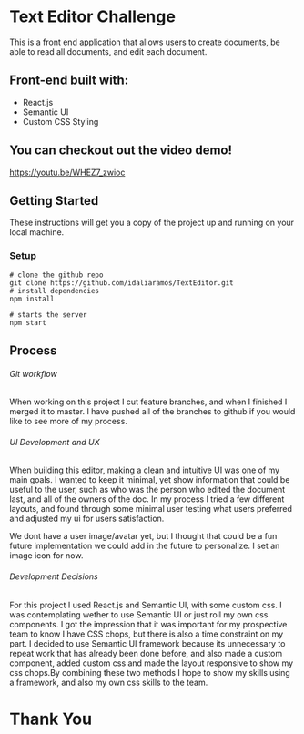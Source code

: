 # Text Editor Challenge

This is a front end application that allows users to create documents, be able to read all documents, and edit each document.

## Front-end built with:

* React.js
* Semantic UI
* Custom CSS Styling

## You can checkout out the video demo!

https://youtu.be/WHEZ7_zwioc

## Getting Started

These instructions will get you a copy of the project up and running on your local machine.

### Setup

```
# clone the github repo
git clone https://github.com/idaliaramos/TextEditor.git
# install dependencies
npm install

# starts the server
npm start
```

## Process

###### Git workflow

When working on this project I cut feature branches, and when I finished I merged it to master. I have pushed all of the branches to github if you would like to see more of my process.

###### UI Development and UX

When building this editor, making a clean and intuitive UI was one of my main goals. I wanted to keep it minimal, yet show information that could be useful to the user, such as who was the person who edited the document last, and all of the owners of the doc. In my process I tried a few different layouts, and found through some minimal user testing what users preferred and adjusted my ui for users satisfaction.

We dont have a user image/avatar yet, but I thought that could be a fun future implementation we could add in the future to personalize. I set an image icon for now.

###### Development Decisions

For this project I used React.js and Semantic UI, with some custom css. I was contemplating wether to use Semantic UI or just roll my own css components. I got the impression that it was important for my prospective team to know I have CSS chops, but there is also a time constraint on my part. I decided to use Semantic UI framework because its unnecessary to repeat work that has already been done before, and also made a custom component, added custom css and made the layout responsive to show my css chops.By combining these two methods I hope to show my skills using a framework, and also my own css skills to the team.

# Thank You
